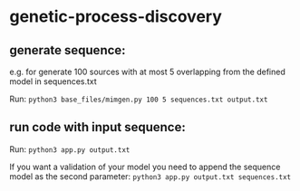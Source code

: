 # genetic-process-discovery

## generate sequence:

e.g. for generate 100 sources with at most 5 overlapping from the defined model in sequences.txt

Run: `python3 base_files/mimgen.py 100 5 sequences.txt output.txt`

## run code with input sequence:

Run: `python3 app.py output.txt`

If you want a validation of your model you need to append the sequence model as the second parameter: `python3 app.py output.txt sequences.txt`
